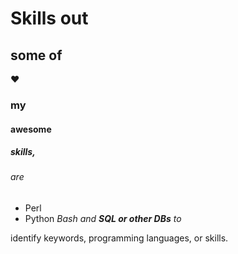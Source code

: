 # Skills **out**

## some of 

:heart:

### my 

#### awesome 

##### skills, 

###### are 
- Perl
- Python 
_Bash and **SQL or other DBs**  to_

identify keywords, programming languages, or skills. 
